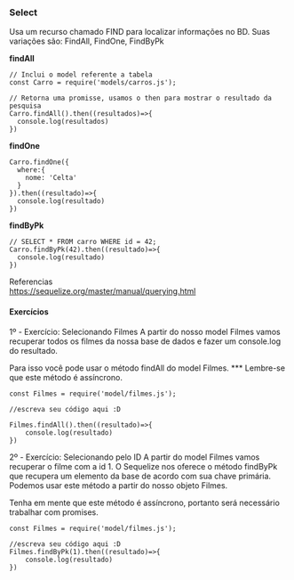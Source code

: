 ### Select  

<p>
Usa um recurso chamado FIND para localizar informações no BD. Suas variações são: FindAll, FindOne, FindByPk
</p>

**findAll**  
~~~
// Inclui o model referente a tabela
const Carro = require('models/carros.js');

// Retorna uma promisse, usamos o then para mostrar o resultado da pesquisa
Carro.findAll().then((resultados)=>{
  console.log(resultados)
})
~~~  

**findOne**  
~~~
Carro.findOne({
  where:{
    nome: 'Celta'
  }
}).then((resultado)=>{
  console.log(resultado)
})
~~~  

**findByPk**  
~~~
// SELECT * FROM carro WHERE id = 42;
Carro.findByPk(42).then((resultado)=>{
  console.log(resultado)
})
~~~ 

Referencias  
https://sequelize.org/master/manual/querying.html


#### Exercícios
<p>
1º - 
Exercício: Selecionando Filmes
﻿A partir do nosso model Filmes vamos recuperar todos os filmes da nossa base de dados e fazer um console.log do resultado.

Para isso você pode usar o método findAll do model Filmes.
*** Lembre-se que este método é assíncrono.
</p>  

~~~
const Filmes = require('model/filmes.js');

//escreva seu código aqui :D 

Filmes.findAll().then((resultado)=>{
    console.log(resultado)
})

~~~  

<p>
2º - 
Exercício: Selecionando pelo ID
A partir do model Filmes vamos recuperar o filme com a id 1.
O Sequelize nos oferece o método findByPk que recupera um elemento da base de acordo com sua chave primária. Podemos usar este método a partir do nosso objeto Filmes.

Tenha em mente que este método é assíncrono, portanto será necessário trabalhar com promises.
</p>    

~~~
const Filmes = require('model/filmes.js');

//escreva seu código aqui :D 
Filmes.findByPk(1).then((resultado)=>{
    console.log(resultado)
})
~~~